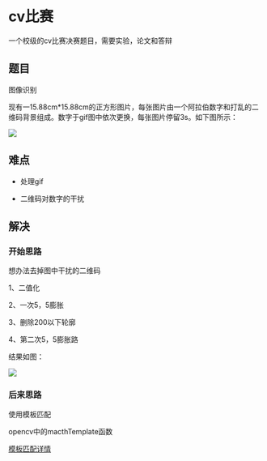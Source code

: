 # cv比赛

一个校级的cv比赛决赛题目，需要实验，论文和答辩

## 题目

图像识别

现有一15.88cm*15.88cm的正方形图片，每张图片由一个阿拉伯数字和打乱的二维码背景组成。数字于gif图中依次更换，每张图片停留3s。如下图所示：

![](https://github.com/naginoasukara/cv/blob/master/%E8%AF%86%E5%88%AB%E4%BA%8C%E7%BB%B4%E7%A0%81%E4%B8%AD%E7%9A%84%E6%95%B0%E5%AD%97/download.gif)

## 难点

* 处理gif

* 二维码对数字的干扰

## 解决

### 开始思路

想办法去掉图中干扰的二维码

1、二值化

2、一次5，5膨胀

3、删除200以下轮廓

4、第二次5，5膨胀路

结果如图：

![](https://github.com/naginoasukara/cv/blob/master/%E8%AF%86%E5%88%AB%E4%BA%8C%E7%BB%B4%E7%A0%81%E4%B8%AD%E7%9A%84%E6%95%B0%E5%AD%97/image/1.jpg)

### 后来思路

使用模板匹配

opencv中的macthTemplate函数

[模板匹配详情](http://blog.csdn.net/guodongxiaren "悬停显示")
